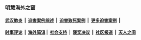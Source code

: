 
### 明慧海外之窗

####  [武汉肺炎](indexes/365.md?t=05090301) &nbsp;|&nbsp;  [迫害案例综述](indexes/328.md?t=05090301) &nbsp;|&nbsp; [迫害致死案例](indexes/277.md?t=05090301)  &nbsp;|&nbsp; [更多迫害案例](indexes/81.md?t=05090301)  &nbsp;|&nbsp; 
####  [时事评论](indexes/19.md?t=05090301) &nbsp;|&nbsp; [海外简讯](indexes/245.md?t=05090301)&nbsp;|&nbsp;  [社会支持](indexes/140.md?t=05090301) &nbsp;|&nbsp; [褒奖决议](indexes/282.md?t=05090301) &nbsp;|&nbsp; [社区报道](indexes/91.md?t=05090301)  &nbsp;|&nbsp; [天人之间](indexes/78.md?t=05090301) 

